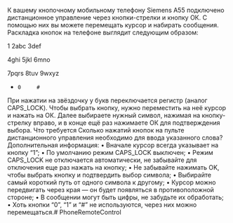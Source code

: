 К вашему кнопочному мобильному телефону Siemens A55 подключено дистанционное управление через кнопки-стрелки и кнопку ОК. С помощью них вы можете перемещать курсор и набирать сообщения.
Раскладка кнопок на телефоне выглядит следующим образом:

1     2abc  3def

4ghi  5jkl  6mno

7pqrs 8tuv  9wxyz

*     0     # 

При нажатии на звёздочку у букв переключается регистр (аналог CAPS_LOCK). Чтобы выбрать кнопку, нужно переместить на неё курсор и нажать на ОК. Далее выбираете нужный символ, нажимая на кнопку-стрелку вправо, и в конце ещё раз нажимаете ОК для подтверждения выбора.
Что требуется
Сколько нажатий кнопок на пульте дистанционного управления необходимо для ввода указанного слова?
Дополнительная информация:
 •   Вначале курсор всегда указывает на кнопку “1”;
 •   По умолчанию режим CAPS_LOCK выключен;
 •   Режим CAPS_LOCK не отключается автоматически, не забывайте для отключения еще раз нажать на кнопку;
 •   Не забывайте нажимать OK, чтобы выбрать кнопку и подтвердить выбор символа;
 •   Выбирайте самый короткий путь от одного символа к другому;
 •   Курсор можно передвигать через края — он будет появляться в противоположной стороне;
 •   В сообщении могут быть цифры, не забудьте их обработать;
 •   Хоть кнопки “0”, “1” и “#” не используются, через них можно перемещаться.# PhoneRemoteControl
